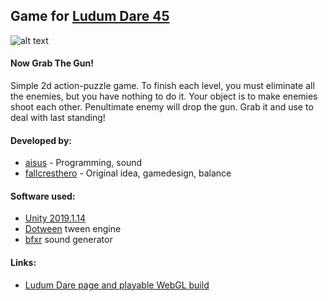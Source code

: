 ## Game for [Ludum Dare 45](https://ldjam.com/events/ludum-dare/45)

![alt text](https://static.jam.vg/raw/463/a2/z/27998.png)

#### Now Grab The Gun!
Simple 2d action-puzzle game. To finish each level, you must eliminate all the enemies, but you have nothing to do it. Your object is to make enemies shoot each other. Penultimate enemy will drop the gun. Grab it and use to deal with last standing! 

#### Developed by:
* [aisus](https://github.com/aisus) - Programming, sound
* [fallcresthero](https://github.com/fallcresthero) - Original idea, gamedesign, balance

#### Software used:
* [Unity 2019.1.14](https://unity.com/)
* [Dotween](http://dotween.demigiant.com/) tween engine
* [bfxr](https://www.bfxr.net/) sound generator

#### Links:
* [Ludum Dare page and playable WebGL build](https://ldjam.com/events/ludum-dare/45/now-grab-the-gun)
